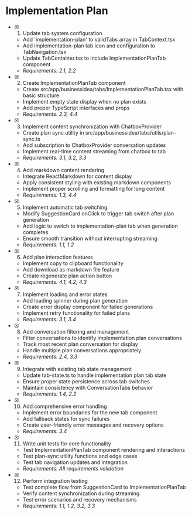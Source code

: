 # Implementation Plan

- [x] 1. Update tab system configuration


  - Add 'implementation-plan' to validTabs array in TabContext.tsx
  - Add implementation-plan tab icon and configuration to TabNavigation.tsx
  - Update TabContainer.tsx to include ImplementationPlanTab component
  - _Requirements: 2.1, 2.2_

- [x] 2. Create ImplementationPlanTab component


  - Create src/app/businessidea/tabs/ImplementationPlanTab.tsx with basic structure
  - Implement empty state display when no plan exists
  - Add proper TypeScript interfaces and props
  - _Requirements: 2.3, 4.4_

- [x] 3. Implement content synchronization with ChatboxProvider


  - Create plan sync utility in src/app/businessidea/tabs/utils/plan-sync.ts
  - Add subscription to ChatboxProvider conversation updates
  - Implement real-time content streaming from chatbox to tab
  - _Requirements: 3.1, 3.2, 3.3_

- [x] 4. Add markdown content rendering

  - Integrate ReactMarkdown for content display
  - Apply consistent styling with existing markdown components
  - Implement proper scrolling and formatting for long content
  - _Requirements: 1.3, 4.4_

- [x] 5. Implement automatic tab switching


  - Modify SuggestionCard onClick to trigger tab switch after plan generation
  - Add logic to switch to implementation-plan tab when generation completes
  - Ensure smooth transition without interrupting streaming
  - _Requirements: 1.1, 1.2_

- [x] 6. Add plan interaction features

  - Implement copy to clipboard functionality
  - Add download as markdown file feature
  - Create regenerate plan action button
  - _Requirements: 4.1, 4.2, 4.3_

- [x] 7. Implement loading and error states

  - Add loading spinner during plan generation
  - Create error display component for failed generations
  - Implement retry functionality for failed plans
  - _Requirements: 3.1, 3.4_

- [x] 8. Add conversation filtering and management

  - Filter conversations to identify implementation plan conversations
  - Track most recent plan conversation for display
  - Handle multiple plan conversations appropriately
  - _Requirements: 2.4, 3.3_

- [x] 9. Integrate with existing tab state management


  - Update tab-state.ts to handle implementation plan tab state
  - Ensure proper state persistence across tab switches
  - Maintain consistency with ConversationTabs behavior
  - _Requirements: 1.4, 2.2_

- [x] 10. Add comprehensive error handling


  - Implement error boundaries for the new tab component
  - Add fallback states for sync failures
  - Create user-friendly error messages and recovery options
  - _Requirements: 3.4_

- [x] 11. Write unit tests for core functionality


  - Test ImplementationPlanTab component rendering and interactions
  - Test plan-sync utility functions and edge cases
  - Test tab navigation updates and integration
  - _Requirements: All requirements validation_

- [x] 12. Perform integration testing



  - Test complete flow from SuggestionCard to ImplementationPlanTab
  - Verify content synchronization during streaming
  - Test error scenarios and recovery mechanisms
  - _Requirements: 1.1, 1.2, 3.2, 3.3_